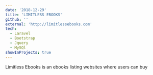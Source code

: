 ```yaml
---
date: '2018-12-29'
title: 'LIMITLESS EBOOKS'
github: ''
external: 'http://limitlessebooks.com'
tech:
  - Laravel
  - Bootstrap
  - Jquery
  - MySQl
showInProjects: true
---
```


Limitless Ebooks is an ebooks listing websites where users can buy
